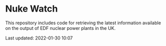 # Nuke Watch

This repository includes code for retrieving the latest information available on the output of EDF nuclear power plants in the UK.

Last updated: 2022-01-30 10:07